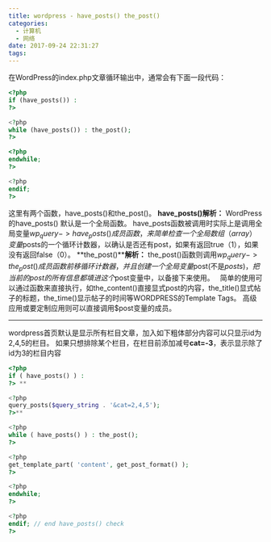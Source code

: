 ```yaml
---
title: wordpress - have_posts() the_post()
categories:
  - 计算机
  - 网络
date: 2017-09-24 22:31:27
tags:
---
```


在WordPress的index.php文章循环输出中，通常会有下面一段代码： 
``` php
<?php
if (have_posts()) :
?> 

<?php
while (have_posts()) : the_post();
?>

<?php
endwhile;
?> 

<?php
endif;
?>
```
这里有两个函数，have_posts()和the_post()。 **have_posts()解析：** WordPress的have_posts() 默认是一个全局函数。 have_posts函数被调用时实际上是调用全局变量$wp_query->have_posts()成员函数，来
简单检查一个全局数组（array）变量$posts的一个循环计数器，以确认是否还有post，如果有返回true（1），如果没有返回false（0）。 **the_post()****解析：** the_post()函数则调用$wp_query->the_post()成员函数前移循环计数器，并且创建一个全局变量$post(不是$posts)，把当前的post的所有信息都填进这个$post变量中，以备接下来使用。   简单的使用可以通过函数来直接执行，如the_content()直接显式post的内容，the_title()显式帖子的标题，the_time()显示帖子的时间等WORDPRESS的Template Tags。 高级应用或要定制应用则可以直接调用$post变量的成员。  

* * *

wordpress首页默认是显示所有栏目文章，加入如下粗体部分内容可以只显示id为2,4,5的栏目。 如果只想排除某个栏目，在栏目前添加减号**cat=-3**，表示显示除了id为3的栏目内容   
``` php
<?php
if ( have_posts() ) : 
?> **

<?php
query_posts($query_string . '&cat=2,4,5');
?>** 

<?php
while ( have_posts() ) : the_post(); 
?> 

<?php
get_template_part( 'content', get_post_format() ); 
?> 

<?php
endwhile; 
?> 

<?php
endif; // end have_posts() check 
?>
```